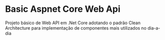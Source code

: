 # Basic Aspnet Core Web Api
Projeto básico de Web API em .Net Core adotando o padrão Clean Architecture para implementação de componentes mais utilizados no dia-a-dia
